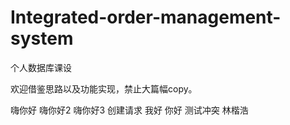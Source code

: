 # Integrated-order-management-system
个人数据库课设

欢迎借鉴思路以及功能实现，禁止大篇幅copy。

嗨你好
嗨你好2
嗨你好3
创建请求
我好
你好
测试冲突
林楷浩
